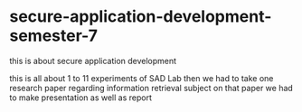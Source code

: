 # secure-application-development-semester-7
this is about secure application development 


this is all about 1 to 11 experiments of SAD Lab
 then we had to take one research paper regarding information retrieval subject 
 on that paper we had to make presentation as well as report



 
